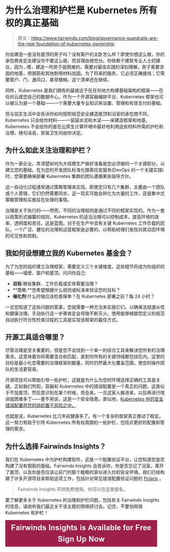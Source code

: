 # 为什么治理和护栏是 Kubernetes 所有权的真正基础

> 原文：<https://www.fairwinds.com/blog/governance-guardrails-are-the-real-foundation-of-kubernetes-ownership>

 你会建造一座没有屋顶的房子吗？没有窗户的主卧怎么样？即使你想这么做，你的承包商肯定会建议你不要这么做，而且理由很充分。你依赖于建筑专业人士的建议，因为…嗯，建造一所房子是困难的，需要对最佳实践的深刻理解。房子需要坚固的地基，用钢筋和其他耐用材料加固。为了将来的服务，它必须正确接线；它需要窗户、门、通风口，甚至楼梯。这个清单还在继续。

同样，Kubernetes 是我们拥有的最接近于在任何地方构建基础架构的框架——在任何云或您自己的数据中心。作为一个开源容器编排平台，Kubernetes 框架也可以被认为是一个基础——一个需要大量专业知识来设置、管理和有效支付的基础。

但与现实生活中会告诉你如何按照规范安全建造屋顶和浴室的承包商不同，Kubernetes 只会给你材料——一袋袋水泥和木梁——来建造框架和地基。Kubernetes 不会给你的是在云原生计算环境中最好地利用这些材料所需的护栏和治理。换句话说，安装卫生间由你决定。

## 为什么如此关注治理和护栏？

作为一家企业，弄清楚如何为大规模生产做好准备是您必须做的一个关键部分，以建立您的基础。在为您的开发团队标准化随需应变服务(DevOps 的一个关键实践)时，您需要确保部署 Kubernetes 集群的团队遵循某些指导方针。

这一自动化过程通常通过策略管理来实现。即使您只有几个集群，主要由一个团队或个人管理，它们仍然需要同步。这一现实可能会转化为大量的工作，这是集中式策略管理和实施旨在处理的事情。

治理是关于执行的——然而，不同的治理规则是通过不同的框架实现的。作为一套以政策形式编纂的规则，Kubernetes 的适当治理可以控制成本，提高环境的效率、透明度和责任。这是蓝图。对于在生产中具有关键 Kubernetes 工作负载的团队，一个广泛、健壮的治理和运营框架是必要的，以帮助经理们发现对其动态环境的可见性和控制。

## 我如何设想建立我的 Kubernetes 基金会？

为了为您的组织建立治理框架，需要定义三个关键维度。这些细节将成为你组织的基础——墙壁、窗户和屋顶。问问你自己:

*   **目标**:哪些集群、工作负载或实体需要治理？
*   **策略:**您希望根据什么规则或标准来验证您的目标？
*   **催化剂**:什么时候应该检查保单？在 Kubernetes 部署之前？每 24 小时？

一旦您知道了这些问题的答案，您就需要一种方法来实施它们，以确保法规遵从性和健康治理。手动执行这一步骤肯定会导致不断灭火。使用能够根据您定义的规范自动执行符合性检查过程的工具是实现该框架的最佳方式。

## 开源工具适合哪里？

尽管治理是至关重要的，但是您不会找到一个单一的综合工具来解决您所有的治理需求。这意味着你将需要混合和匹配，直到你所有的关键领域都包括在内。这里的目标是最小化您需要的治理框架的数量，同时仍然最大化覆盖范围，使您的操作团队的生活更容易。

开源项目可以帮助引导一些护栏，这就是为什么为您的环境选择正确的工具是关键。正如我们所知，容器和 Kubernetes 中的错误配置是一个真正的问题。这类似于不加屋顶，然后意识到在某个时候，雨会来。一旦这家人搬进来，以后再进行改进就困难多了——更不用说，这是一个安全隐患。类似地，[Kubernetes 中的安全错误配置将您的组织置于风险之中。](https://www.fairwinds.com/kubernetes-security)

也就是说，Kubernetes 比几年前健康多了。有一个复杂的框架真正推动了稳定。这一努力有助于引导 Kubernetes 所有权周围的一些护栏，包括对更好的配置和管理的需求。

## 为什么选择 Fairwinds Insights？

我们在 Kubernetes 中为护栏构建软件，这是一个配置验证平台，让您知道您是否构建了没有钢筋的基础。Fairwinds Insights 会告诉你，你是否忘记了浴室，离开了屋顶，以及你是否应该让前门的那个粗略的家伙进入你的安全环境。我们已经构建了许多开源项目来帮助这项工作，包括针对常见错误配置验证问题的 [Polaris](https://www.fairwinds.com/polaris) 。

> Fairwinds Insights 可供免费使用。你可以在这里报名。

要了解更多关于 Kubernetes 的治理和护栏问题，包括有关 Fairwinds Insights 的信息，请收听我们最近关于该主题的网络研讨会。记住，不要怕用错 Kubernetes 有护栏！

[![Fairwinds Insights is Available for Free Sign Up Now](img/90e93a941f22f2087c3a229a91ea6c10.png)](https://cta-redirect.hubspot.com/cta/redirect/2184645/d329e036-9905-4715-85b8-31a98b50623c)